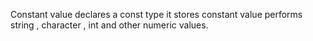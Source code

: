 Constant value declares a const type it stores constant value performs string , character , int and other numeric values.